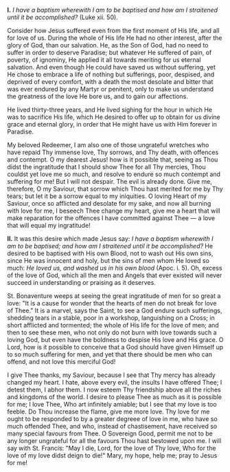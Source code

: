 
**I\.** *I have a baptism wherewith I am to be baptised and how am I straitened until it be accomplished?* (Luke xii. 50).

Consider how Jesus suffered even from the first moment of His life, and all for love of us. During the whole of His life He had no other interest, after the glory of God, than our salvation. He, as the Son of God, had no need to suffer in order to deserve Paradise; but whatever He suffered of pain, of poverty, of ignominy, He applied it all towards meriting for us eternal salvation. And even though He could have saved us without suffering, yet He chose to embrace a life of nothing but sufferings, poor, despised, and deprived of every comfort, with a death the most desolate and bitter that was ever endured by any Martyr or penitent, only to make us understand the greatness of the love He bore us, and to gain our affections.

He lived thirty-three years, and He lived sighing for the hour in which He was to sacrifice His life, which He desired to offer up to obtain for us divine grace and eternal glory, in order that He might have us with Him forever in Paradise.

My beloved Redeemer, I am also one of those ungrateful wretches who have repaid Thy immense love, Thy sorrows, and Thy death, with offences and contempt. O my dearest Jesus! how is it possible that, seeing as Thou didst the ingratitude that I should show Thee for all Thy mercies, Thou couldst yet love me so much, and resolve to endure so much contempt and suffering for me! But I will not despair. The evil is already done. Give me, therefore, O my Saviour, that sorrow which Thou hast merited for me by Thy tears; but let it be a sorrow equal to my iniquities. O loving Heart of my Saviour, once so afflicted and desolate for my sake, and now all burning with love for me, I beseech Thee change my heart, give me a heart that will make reparation for the offences I have committed against Thee — a love that will equal my ingratitude!

**II\.** It was this desire which made Jesus say: *I have a baptism wherewith I am to be baptised; and how am I straitened until it be accomplished?* He desired to be baptised with His own Blood, not to wash out His own sins, since He was innocent and holy, but the sins of men whom He loved so much: *He loved us, and washed us in his own blood* (Apoc. i. 5). Oh, excess of the love of God, which all the men and Angels that ever existed will never succeed in understanding or praising as it deserves.

St. Bonaventure weeps at seeing the great ingratitude of men for so great a love: \"It is a cause for wonder that the hearts of men do not break for love of Thee.\" It is a marvel, says the Saint, to see a God endure such sufferings, shedding tears in a stable, poor in a workshop, languishing on a Cross; in short afflicted and tormented; the whole of His life for the love of men; and then to see these men, who not only do not burn with love towards such a loving God, but even have the boldness to despise His love and His grace. O Lord, how is it possible to conceive that a God should have given Himself up to so much suffering for men, and yet that there should be men who can offend, and not love this merciful God!

I give Thee thanks, my Saviour, because I see that Thy mercy has already changed my heart. I hate, above every evil, the insults I have offered Thee; I detest them, I abhor them. I now esteem Thy friendship above all the riches and kingdoms of the world. I desire to please Thee as much as it is possible for me; I love Thee, Who art infinitely amiable; but I see that my love is too feeble. Do Thou increase the flame, give me more love. Thy love for me ought to be responded to by a greater degreee of love in me, who have so much offended Thee, and who, instead of chastisement, have received so many special favours from Thee. O Sovereign Good, permit me not to be any longer ungrateful for all the favours Thou hast bestowed upon me. I will say with St. Francis: \"May I die, Lord, for the love of Thy love, Who for the love of my love didst deign to die!\" Mary, my hope, help me; pray to Jesus for me!

